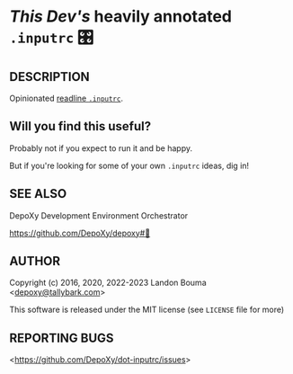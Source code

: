 *This Dev's* heavily annotated `.inputrc` 🎛️
============================================

## DESCRIPTION

  Opinionated
  [readline `.inputrc`](https://www.gnu.org/software/bash/manual/html_node/Readline-Init-File.html).

## Will you find this useful?

  Probably not if you expect to run it and be happy.

  But if you're looking for some of your own `.inputrc`
  ideas, dig in!

## SEE ALSO

  DepoXy Development Environment Orchestrator

  https://github.com/DepoXy/depoxy#🍯

## AUTHOR

Copyright (c) 2016, 2020, 2022-2023 Landon Bouma &lt;depoxy@tallybark.com&gt;

This software is released under the MIT license (see `LICENSE` file for more)

## REPORTING BUGS

&lt;https://github.com/DepoXy/dot-inputrc/issues&gt;

